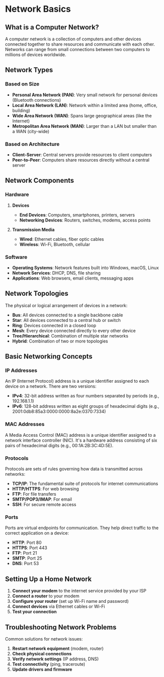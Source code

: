# Network Basics

## What is a Computer Network?

A computer network is a collection of computers and other devices connected together to share resources and communicate with each other. Networks can range from small connections between two computers to millions of devices worldwide.

## Network Types

### Based on Size

- **Personal Area Network (PAN)**: Very small network for personal devices (Bluetooth connections)
- **Local Area Network (LAN)**: Network within a limited area (home, office, building)
- **Wide Area Network (WAN)**: Spans large geographical areas (like the Internet)
- **Metropolitan Area Network (MAN)**: Larger than a LAN but smaller than a WAN (city-wide)

### Based on Architecture

- **Client-Server**: Central servers provide resources to client computers
- **Peer-to-Peer**: Computers share resources directly without a central server

## Network Components

### Hardware

1. **Devices**
   - **End Devices**: Computers, smartphones, printers, servers
   - **Networking Devices**: Routers, switches, modems, access points

2. **Transmission Media**
   - **Wired**: Ethernet cables, fiber optic cables
   - **Wireless**: Wi-Fi, Bluetooth, cellular

### Software

- **Operating Systems**: Network features built into Windows, macOS, Linux
- **Network Services**: DHCP, DNS, file sharing
- **Applications**: Web browsers, email clients, messaging apps

## Network Topologies

The physical or logical arrangement of devices in a network:

- **Bus**: All devices connected to a single backbone cable
- **Star**: All devices connected to a central hub or switch
- **Ring**: Devices connected in a closed loop
- **Mesh**: Every device connected directly to every other device
- **Tree/Hierarchical**: Combination of multiple star networks
- **Hybrid**: Combination of two or more topologies

## Basic Networking Concepts

### IP Addresses

An IP (Internet Protocol) address is a unique identifier assigned to each device on a network. There are two versions:

- **IPv4**: 32-bit address written as four numbers separated by periods (e.g., 192.168.1.1)
- **IPv6**: 128-bit address written as eight groups of hexadecimal digits (e.g., 2001:0db8:85a3:0000:0000:8a2e:0370:7334)

### MAC Addresses

A Media Access Control (MAC) address is a unique identifier assigned to a network interface controller (NIC). It's a hardware address consisting of six pairs of hexadecimal digits (e.g., 00:1A:2B:3C:4D:5E).

### Protocols

Protocols are sets of rules governing how data is transmitted across networks:

- **TCP/IP**: The fundamental suite of protocols for internet communications
- **HTTP/HTTPS**: For web browsing
- **FTP**: For file transfers
- **SMTP/POP3/IMAP**: For email
- **SSH**: For secure remote access

### Ports

Ports are virtual endpoints for communication. They help direct traffic to the correct application on a device:

- **HTTP**: Port 80
- **HTTPS**: Port 443
- **FTP**: Port 21
- **SMTP**: Port 25
- **DNS**: Port 53

## Setting Up a Home Network

1. **Connect your modem** to the internet service provided by your ISP
2. **Connect a router** to your modem
3. **Configure your router** (set up Wi-Fi name and password)
4. **Connect devices** via Ethernet cables or Wi-Fi
5. **Test your connection**

## Troubleshooting Network Problems

Common solutions for network issues:

1. **Restart network equipment** (modem, router)
2. **Check physical connections**
3. **Verify network settings** (IP address, DNS)
4. **Test connectivity** (ping, traceroute)
5. **Update drivers and firmware**
